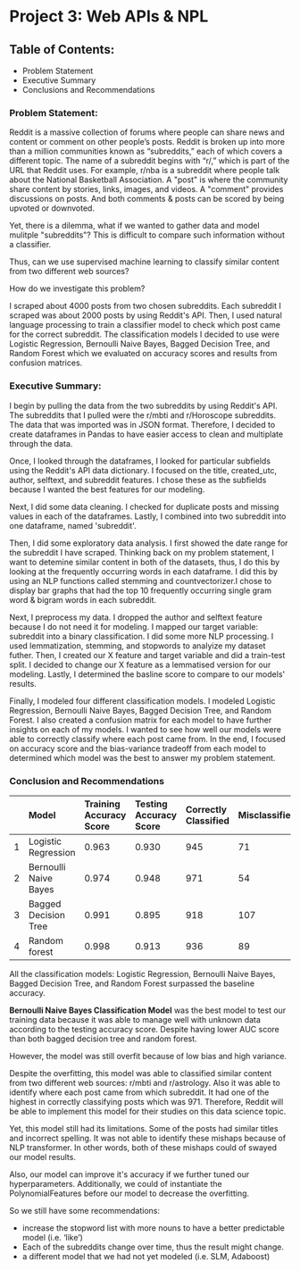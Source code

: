 # Project 3: Web APIs & NPL

## Table of Contents:
* Problem Statement
* Executive Summary
* Conclusions and Recommendations

### Problem Statement:
Reddit is a massive collection of forums where people can share news and content or comment on other people’s posts. Reddit is broken up into more than a million communities known as “subreddits,” each of which covers a different topic. The name of a subreddit begins with “r/,” which is part of the URL that Reddit uses. For example, r/nba is a subreddit where people talk about the National Basketball Association. A "post" is where the community share content by stories, links, images, and videos. A "comment" provides discussions on posts. And both comments & posts can be scored by being upvoted or downvoted.

Yet, there is a dilemma, what if we wanted to gather data and model mulitple "subreddits"? This is difficult to compare such information without a classifier.

Thus, can we use supervised machine learning to classify similar content from two different web sources?

How do we investigate this problem?

I scraped about 4000 posts from two chosen subreddits. Each subreddit I scraped was about 2000 posts by using Reddit's API. Then, I used natural language processing to train a classifier model to check which post came for the correct subreddit. The classification models I decided to use were Logistic Regression, Bernoulli Naive Bayes, Bagged Decision Tree, and Random Forest which we evaluated on accuracy scores and results from confusion matrices.

### Executive Summary:
I begin by pulling the data from the two subreddits by using Reddit's API. The subreddits that I pulled were the r/mbti and r/Horoscope subreddits. The data that was imported was in JSON format. Therefore, I decided to create dataframes in Pandas to have easier access to clean and multiplate through the data.

Once, I looked through the dataframes, I looked for particular subfields using the Reddit's API data dictionary. I focused on the title, created_utc, author, selftext, and subreddit features. I chose these as the subfields because I wanted the best features for our modeling.

Next, I did some data cleaning. I checked for duplicate posts and missing values in each of the dataframes. Lastly, I combined into two subreddit into one dataframe, named 'subreddit'.

Then, I did some exploratory data analysis. I first showed the date range for the subreddit I have scraped. Thinking back on my problem statement, I want to detemine similar content in both of the datasets, thus, I do this by looking at the frequently occurring words in each dataframe. I did this by using an NLP functions called stemming and countvectorizer.I chose to display bar graphs that had the top 10 frequently occurring single gram word & bigram words in each subreddit.

Next, I preprocess my data. I dropped the author and selftext feature because I do not need it for modeling. I mapped our target variable: subreddit into a binary classification. I did some more NLP processing. I used lemmatization, stemming, and stopwords to analyize my dataset futher. Then, I created our X feature and target variable and did a train-test split. I decided to change our X feature as a lemmatised version for our modeling. Lastly, I determined the basline score to compare to our models' results.

Finally, I modeled four different classification models. I modeled Logistic Regression, Bernoulli Naive Bayes, Bagged Decision Tree, and Random Forest. I also created a confusion matrix for each model to have further insights on each of my models. I wanted to see how well our models were able to correctly classify where each post came from. In the end, I focused on accuracy score and the bias-variance tradeoff from each model to determined which model was the best to answer my problem statement.

### Conclusion and Recommendations

| | Model | Training Accuracy Score  | Testing Accuracy Score | Correctly Classified |Misclassified| AUC|
|---:|:-------------|:-----------|:------|:------|:----------|:---------|
| 1 | Logistic Regression | 0.963  | 0.930  | 945  | 71|0.7902|
| 2 | Bernoulli Naive Bayes | 0.974  | 0.948 | 971 | 54|0.8437|
| 3 | Bagged Decision Tree | 0.991|0.895|918|107|0.9799|
| 4 | Random forest |0.998|0.913|936|89|0.9822|



All the classification models: Logistic Regression, Bernoulli Naive Bayes, Bagged Decision Tree, and Random Forest surpassed the baseline accuracy. 

**Bernoulli Naive Bayes Classification Model** was the best model to test our training data because it was able to manage well with unknown data according to the testing accuracy score. Despite having lower AUC score than both bagged decision tree and random forest.

However, the model was still overfit because of low bias and high variance.

Despite the overfitting, this model was able to classified similar content from two different web sources: r/mbti and r/astrology. Also it was able to identify where each post came from which subreddit. It had one of the highest in correctly classifying posts which was 971. Therefore, Reddit will be able to implement this model for their studies on this data science topic.

Yet, this model still had its limitations. Some of the posts had similar titles and incorrect spelling. It was not able to identify these mishaps because of NLP transformer. In other words, both of these mishaps could of swayed our model results.

Also, our model can improve it's accuracy if we further tuned our hyperparameters. Additionally, we could of instantiate the PolynomialFeatures before our model to decrease the overfitting.

So we still have some recommendations:

- increase the stopword list with more nouns to have a better predictable model (i.e. ‘like’)
- Each of the subreddits change over time, thus the result might change.
- a different model that we had not yet modeled (i.e. SLM, Adaboost)



